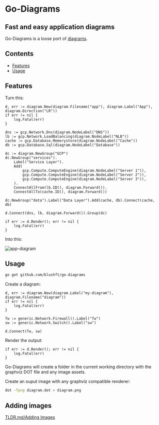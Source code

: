 # Go-Diagrams

## Fast and easy application diagrams

Go-Diagrams is a loose port of [diagrams](https://github.com/mingrammer/diagrams).

## Contents

- [Features](#features)
- [Usage](#usage)

## Features

Turn this:

```golang
d, err := diagram.New(diagram.Filename("app"), diagram.Label("App"), diagram.Direction("LR"))
if err != nil {
    log.Fatal(err)
}

dns := gcp.Network.Dns(diagram.NodeLabel("DNS"))
lb := gcp.Network.LoadBalancing(diagram.NodeLabel("NLB"))
cache := gcp.Database.Memorystore(diagram.NodeLabel("Cache"))
db := gcp.Database.Sql(diagram.NodeLabel("Database"))

dc := diagram.NewGroup("GCP")
dc.NewGroup("services").
    Label("Service Layer").
    Add(
        gcp.Compute.ComputeEngine(diagram.NodeLabel("Server 1")),
        gcp.Compute.ComputeEngine(diagram.NodeLabel("Server 2")),
        gcp.Compute.ComputeEngine(diagram.NodeLabel("Server 3")),
    ).
    ConnectAllFrom(lb.ID(), diagram.Forward()).
    ConnectAllTo(cache.ID(), diagram.Forward())

dc.NewGroup("data").Label("Data Layer").Add(cache, db).Connect(cache, db)

d.Connect(dns, lb, diagram.Forward()).Group(dc)

if err := d.Render(); err != nil {
    log.Fatal(err)
}
```

Into this:

![app-diagram](images/app-diagram.png)

## Usage

```sh
go get github.com/blushft/go-diagrams
```

Create a diagram:

```golang
d, err := diagram.New(diagram.Label("my-diagram"), diagram.Filename("diagram"))
if err != nil {
    log.Fatal(err)
}

fw := generic.Network.Firewall().Label("fw")
sw := generic.Network.Switch().Label("sw")

d.Connect(fw, sw)
```

Render the output:

```golang
if err := d.Render(); err != nil {
    log.Fatal(err)
}
```

Go-Diagrams will create a folder in the current working directory with the graphviz DOT file and any image assets.

Create an ouput image with any graphviz compatible renderer:

```sh
dot -Tpng diagram.dot > diagram.png
```

## Adding images
[TLDR.md/Adding Images](TLDR.md#adding-images)
